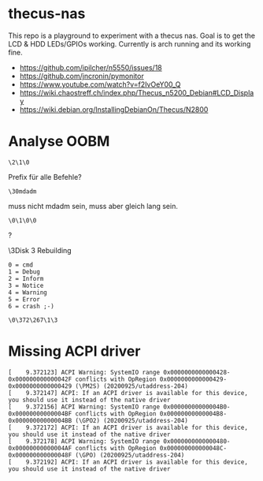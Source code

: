 # thecus-nas
This repo is a playground to experiment with a thecus nas. Goal is to get the LCD &amp; HDD LEDs/GPIOs working. Currently is arch running and its working fine. 


- https://github.com/ipilcher/n5550/issues/18
- https://github.com/jncronin/pymonitor
- https://www.youtube.com/watch?v=f2IvOeY00_Q
- https://wiki.chaostreff.ch/index.php/Thecus_n5200_Debian#LCD_Display
- https://wiki.debian.org/InstallingDebianOn/Thecus/N2800


# Analyse OOBM
```
\2\1\0
```
Prefix für alle Befehle?

```
\30mdadm
```
muss nicht mdadm sein, muss aber gleich lang sein.

```
\0\1\0\0
```
?

\3Disk 3 Rebuilding

    0 = cmd
    1 = Debug
    2 = Inform
    3 = Notice
    4 = Warning
    5 = Error
    6 = crash ;-)
    
```
\0\372\267\1\3 
```


# Missing ACPI driver
```
[    9.372123] ACPI Warning: SystemIO range 0x0000000000000428-0x000000000000042F conflicts with OpRegion 0x0000000000000429-0x0000000000000429 (\PM2S) (20200925/utaddress-204)
[    9.372147] ACPI: If an ACPI driver is available for this device, you should use it instead of the native driver
[    9.372156] ACPI Warning: SystemIO range 0x00000000000004B0-0x00000000000004BF conflicts with OpRegion 0x00000000000004B8-0x00000000000004BB (\GPO2) (20200925/utaddress-204)
[    9.372172] ACPI: If an ACPI driver is available for this device, you should use it instead of the native driver
[    9.372178] ACPI Warning: SystemIO range 0x0000000000000480-0x00000000000004AF conflicts with OpRegion 0x000000000000048C-0x000000000000048F (\GPO) (20200925/utaddress-204)
[    9.372192] ACPI: If an ACPI driver is available for this device, you should use it instead of the native driver
```
